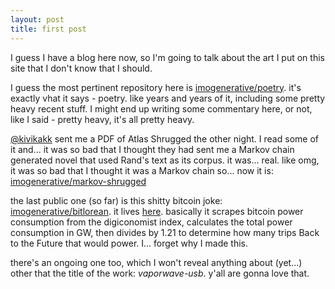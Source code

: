 ```yaml
---
layout: post
title: first post
---
```


I guess I have a blog here now, so I'm going to talk about the art I put on this site that I don't know that I should.

I guess the most pertinent repository here is [imogenerative/poetry](https://github.com/imogenerative/poetry). it's exactly vhat it says - poetry. like years and years of it, including some pretty heavy recent stuff. I might end up writing some commentary here, or not, like I said - pretty heavy, it's all pretty heavy.

[@kivikakk](https://github.com/kivikakk) sent me a PDF of Atlas Shrugged the other night. I read some of it and... it was so bad that I thought they had sent me a Markov chain generated novel that used Rand's text as its corpus. it was... real. like omg, it was so bad that I thought it was a Markov chain so... now it is: [imogenerative/markov-shrugged](https://github.com/imogenerative/markov-shrugged)

the last public one (so far) is this shitty bitcoin joke: [imogenerative/bitlorean](https://github.com/imogenerative/bitlorean). it lives [here](https://bitlorean.herokuapp.com). basically it scrapes bitcoin power consumption from the digiconomist index, calculates the total power consumption in GW, then divides by 1.21 to determine how many trips Back to the Future that would power. I... forget why I made this.

there's an ongoing one too, which I won't reveal anything about (yet...) other that the title of the work: _vaporwave-usb_. y'all are gonna love that.
